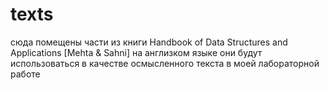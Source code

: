 # texts
сюда помещены части из книги Handbook of Data Structures and Applications [Mehta & Sahni] на англизком языке
они будут использоваться в качестве осмысленного текста в моей лабораторной работе
